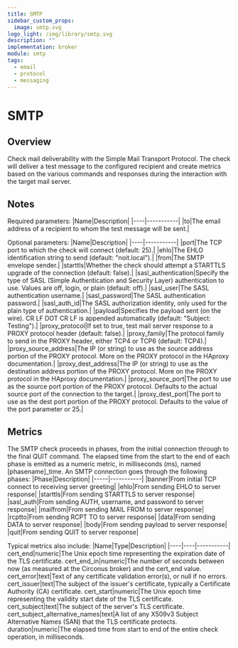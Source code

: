 ```yaml
---
title: SMTP
sidebar_custom_props:
  image: smtp.svg
logo_light: /img/library/smtp.svg
description: ""
implementation: broker
module: smtp
tags:
  - email
  - protocol
  - messaging
---
```


# SMTP

## Overview

Check mail deliverability with the Simple Mail Transport Protocol. The check will deliver a test message to the configured recipient and create metrics based on the various commands and responses during the interaction with the target mail server.

## Notes

Required parameters:
|Name|Description|
|----|-----------|
|to|The email address of a recipient to whom the test message will be sent.|

Optional parameters:
|Name|Description|
|----|-----------|
|port|The TCP port to which the check will connect (default: 25).|
|ehlo|The EHLO identification string to send (default: "noit.local").|
|from|The SMTP envelope sender.|
|starttls|Whether the check should attempt a STARTTLS upgrade of the connection (default: false).|
|sasl_authentication|Specify the type of SASL (Simple Authentication and Security Layer) authentication to use. Values are off, login, or plain (default: off).|
|sasl_user|The SASL authentication username.|
|sasl_password|The SASL authentication password.|
|sasl_auth_id|The SASL authorization identity, only used for the plain type of authentication.|
|payload|Specifies the payload sent (on the wire). CR LF DOT CR LF is appended automatically (default: "Subject: Testing").|
|proxy_protocol|If set to true, test mail server response to a PROXY protocol header (default: false).|
|proxy_family|The protocol family to send in the PROXY header, either TCP4 or TCP6 (default: TCP4).|
|proxy_source_address|The IP (or string) to use as the source address portion of the PROXY protocol. More on the PROXY protocol in the HAproxy documentation.|
|proxy_dest_address|The IP (or string) to use as the destination address portion of the PROXY protocol. More on the PROXY protocol in the HAproxy documentation.|
|proxy_source_port|The port to use as the source port portion of the PROXY protocol. Defaults to the actual source port of the connection to the target.|
|proxy_dest_port|The port to use as the dest port portion of the PROXY protocol. Defaults to the value of the port parameter or 25.|

## Metrics

The SMTP check proceeds in phases, from the initial connection through to the final QUIT command. The elapsed time from the start to the end of each phase is emitted as a numeric metric, in milliseconds (ms), named [phasename]\_time. An SMTP connection goes through the following phases:
|Phase|Description|
|-----|-----------|
|banner|From initial TCP connect to receiving server greeting|
|ehlo|From sending EHLO to server response|
|starttls|From sending STARTTLS to server response|
|sasl_auth|From sending AUTH, username, and password to server response|
|mailfrom|From sending MAIL FROM to server response|
|rcptto|From sending RCPT TO to server response|
|data|From sending DATA to server response|
|body|From sending payload to server response|
|quit|From sending QUIT to server response|

Typical metrics also include:
|Name|Type|Description|
|----|----|-----------|
cert_end|numeric|The Unix epoch time representing the expiration date of the TLS certificate.
cert_end_in|numeric|The number of seconds between now (as measured at the Circonus broker) and the cert_end value.
cert_error|text|Text of any certificate validation error(s), or null if no errors.
cert_issuer|text|The subject of the issuer's certificate, typically a Certificate Authority (CA) certificate.
cert_start|numeric|The Unix epoch time representing the validity start date of the TLS certificate.
cert_subject|text|The subject of the server's TLS certificate.
cert_subject_alternative_names|text|A list of any X509v3 Subject Alternative Names (SAN) that the TLS certificate protects.
duration|numeric|The elapsed time from start to end of the entire check operation, in milliseconds.
